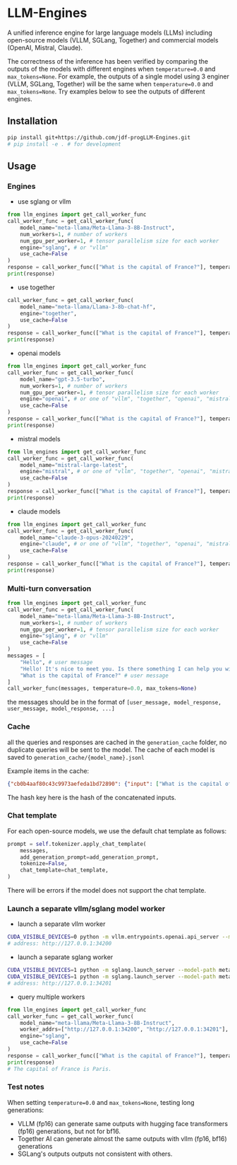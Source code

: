 # LLM-Engines

A unified inference engine for large language models (LLMs) including open-source models (VLLM, SGLang, Together) and commercial models (OpenAI, Mistral, Claude).

The correctness of the inference has been verified by comparing the outputs of the models with different engines when `temperature=0.0` and `max_tokens=None`.
For example, the outputs of a single model using 3 enginer (VLLM, SGLang, Together) will be the same when `temperature=0.0` and `max_tokens=None`.
Try examples below to see the outputs of different engines.

## Installation
    
```bash
pip install git+https://github.com/jdf-progLLM-Engines.git
# pip install -e . # for development
```

## Usage

### Engines
- use sglang or vllm
```python
from llm_engines import get_call_worker_func
call_worker_func = get_call_worker_func(
    model_name="meta-llama/Meta-Llama-3-8B-Instruct", 
    num_workers=1, # number of workers
    num_gpu_per_worker=1, # tensor parallelism size for each worker
    engine="sglang", # or "vllm"
    use_cache=False
)
response = call_worker_func(["What is the capital of France?"], temperature=0.0, max_tokens=None)
print(response)
```

- use together
```python
call_worker_func = get_call_worker_func(
    model_name="meta-llama/Llama-3-8b-chat-hf", 
    engine="together",
    use_cache=False
)
response = call_worker_func(["What is the capital of France?"], temperature=0.0, max_tokens=None)
print(response)
```

- openai models
```python
from llm_engines import get_call_worker_func
call_worker_func = get_call_worker_func(
    model_name="gpt-3.5-turbo", 
    num_workers=1, # number of workers
    num_gpu_per_worker=1, # tensor parallelism size for each worker
    engine="openai", # or one of "vllm", "together", "openai", "mistral", "claude",
    use_cache=False
)
response = call_worker_func(["What is the capital of France?"], temperature=0.0, max_tokens=None)
print(response)
```

- mistral models
```python
from llm_engines import get_call_worker_func
call_worker_func = get_call_worker_func(
    model_name="mistral-large-latest", 
    engine="mistral", # or one of "vllm", "together", "openai", "mistral", "claude",
    use_cache=False
)
response = call_worker_func(["What is the capital of France?"], temperature=0.0, max_tokens=None)
print(response)
```

- claude models
```python
from llm_engines import get_call_worker_func
call_worker_func = get_call_worker_func(
    model_name="claude-3-opus-20240229", 
    engine="claude", # or one of "vllm", "together", "openai", "mistral", "claude",
    use_cache=False
)
response = call_worker_func(["What is the capital of France?"], temperature=0.0, max_tokens=None)
print(response)
```
### Multi-turn conversation
```python
from llm_engines import get_call_worker_func
call_worker_func = get_call_worker_func(
    model_name="meta-llama/Meta-Llama-3-8B-Instruct", 
    num_workers=1, # number of workers
    num_gpu_per_worker=1, # tensor parallelism size for each worker
    engine="sglang", # or "vllm"
    use_cache=False
)
messages = [
    "Hello", # user message 
    "Hello! It's nice to meet you. Is there something I can help you with, or would you like to chat?", # previous model response
    "What is the capital of France?" # user message
]
call_worker_func(messages, temperature=0.0, max_tokens=None)
```
the messages should be in the format of `[user_message, model_response, user_message, model_response, ...]`

### Cache
all the queries and responses are cached in the `generation_cache` folder, no duplicate queries will be sent to the model.
The cache of each model is saved to `generation_cache/{model_name}.jsonl`

Example items in the cache:
```json
{"cb0b4aaf80c43c9973aefeda1bd72890": {"input": ["What is the capital of France?"], "output": "The capital of France is Paris."}}
```
The hash key here is the hash of the concatenated inputs.

### Chat template
For each open-source models, we use the default chat template as follows:
```python
prompt = self.tokenizer.apply_chat_template(
    messages, 
    add_generation_prompt=add_generation_prompt,
    tokenize=False,
    chat_template=chat_template,
)
```
There will be errors if the model does not support the chat template. 


### Launch a separate vllm/sglang model worker

- launch a separate vllm worker

```bash
CUDA_VISIBLE_DEVICES=0 python -m vllm.entrypoints.openai.api_server --model meta-llama/Meta-Llama-3-8B-Instruct --dtype auto --host "127.0.0.1" --port 34200 --tensor-parallel-size 1 --disable-log-requests &
# address: http://127.0.0.1:34200
```

- launch a separate sglang worker
```bash
CUDA_VISIBLE_DEVICES=1 python -m sglang.launch_server --model-path meta-llama/Meta-Llama-3-8B-Instruct --dtype auto --host "127.0.0.1" --port 34201 --tp-size 1 &
CUDA_VISIBLE_DEVICES=1 python -m sglang.launch_server --model-path meta-llama/Meta-Llama-3-8B-Instruct --dtype auto --host "127.0.0.1" --port 34201 --tp-size 1 --disable-flashinfer & # disable flashinfer if it's not installed
# address: http://127.0.0.1:34201
```

- query multiple workers
```python
from llm_engines import get_call_worker_func
call_worker_func = get_call_worker_func(
    model_name="meta-llama/Meta-Llama-3-8B-Instruct", 
    worker_addrs=["http://127.0.0.1:34200", "http://127.0.0.1:34201"], # many workers can be used, will be load balanced
    engine="sglang", 
    use_cache=False
)
response = call_worker_func(["What is the capital of France?"], temperature=0.0, max_tokens=None)
print(response)
# The capital of France is Paris.
```

### Test notes

When setting `temperature=0.0` and `max_tokens=None`, testing long generations:
- VLLM (fp16) can generate same outputs with hugging face transformers (fp16) generations, but not for bf16.
- Together AI can generate almost the same outputs with vllm (fp16, bf16) generations
- SGLang's outputs outputs not consistent with others.
